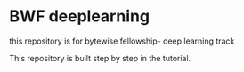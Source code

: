 # BWF deeplearning
this repository is for bytewise fellowship- deep learning track 

This repository is built step by step in the tutorial.
